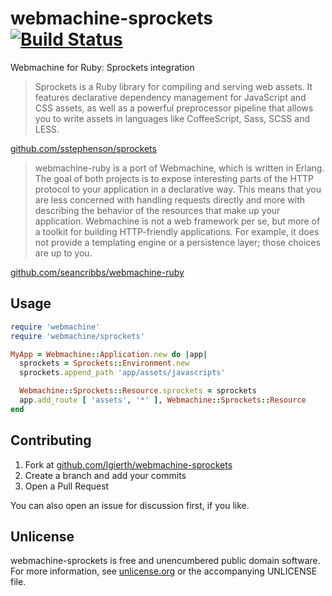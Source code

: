 # webmachine-sprockets [![Build Status](https://travis-ci.org/lgierth/webmachine-sprockets.png?branch=master)](https://travis-ci.org/lgierth/webmachine-sprockets)

Webmachine for Ruby: Sprockets integration

> Sprockets is a Ruby library for compiling and serving web assets. It features declarative dependency management for JavaScript and CSS assets, as well as a powerful preprocessor pipeline that allows you to write assets in languages like CoffeeScript, Sass, SCSS and LESS.

[github.com/sstephenson/sprockets](https://github.com/sstephenson/sprockets)

> webmachine-ruby is a port of Webmachine, which is written in Erlang. The goal of both projects is to expose interesting parts of the HTTP protocol to your application in a declarative way. This means that you are less concerned with handling requests directly and more with describing the behavior of the resources that make up your application. Webmachine is not a web framework per se, but more of a toolkit for building HTTP-friendly applications. For example, it does not provide a templating engine or a persistence layer; those choices are up to you.

[github.com/seancribbs/webmachine-ruby](https://github.com/seancribbs/webmachine-ruby)


Usage
-----

```ruby
require 'webmachine'
require 'webmachine/sprockets'

MyApp = Webmachine::Application.new do |app|
  sprockets = Sprockets::Environment.new
  sprockets.append_path 'app/assets/javascripts'

  Webmachine::Sprockets::Resource.sprockets = sprockets
  app.add_route [ 'assets', '*' ], Webmachine::Sprockets::Resource
end
```


Contributing
------------

1. Fork at [github.com/lgierth/webmachine-sprockets](https://github.com/lgierth/webmachine-sprockets)
2. Create a branch and add your commits
4. Open a Pull Request

You can also open an issue for discussion first, if you like.


Unlicense
---------

webmachine-sprockets is free and unencumbered public domain software. For more
information, see [unlicense.org](http://unlicense.org/) or the accompanying
UNLICENSE file.
